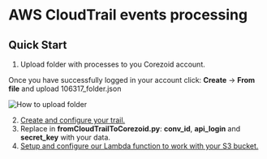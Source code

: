 # AWS CloudTrail events processing

## Quick Start

1. Upload folder with processes to you Corezoid account.

Once you have successfully logged in your account click: **Create** -> **From file** and upload 106317_folder.json

![How to upload folder](https://github.com/corezoid/aws-cloudtrail-events-processing/blob/master/upload_folder.png)

2. [Create and configure your trail.](http://docs.aws.amazon.com/awscloudtrail/latest/userguide/cloudtrail-create-and-update-a-trail.html)
3. Replace in **fromCloudTrailToCorezoid.py**: **conv_id**, **api_login** and **secret_key** with your data.
3. [Setup and configure our Lambda function to work with your S3 bucket.](http://docs.aws.amazon.com/lambda/latest/dg/with-s3.html)
